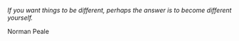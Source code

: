 <i>If you want things to be different, perhaps the answer is to become different yourself. </i>

Norman Peale